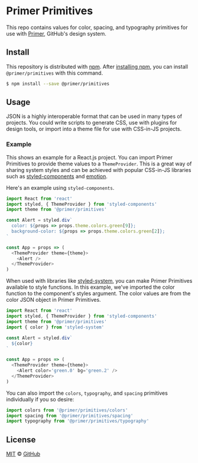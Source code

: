 # Primer Primitives

This repo contains values for color, spacing, and typography primitives for use with [Primer][primer], GitHub's design system.

## Install

This repository is distributed with [npm][npm]. After [installing npm][install-npm], you can install `@primer/primitives` with this command.

```sh
$ npm install --save @primer/primitives
```

## Usage

JSON is a highly interoperable format that can be used in many types of projects. You could write scripts to generate CSS, use with plugins for design tools, or import into a theme file for use with CSS-in-JS projects.

### Example

This shows an example for a React.js project. You can import Primer Primitives to provide theme values to a `ThemeProvider`. This is a great way of sharing system styles and can be achieved with popular CSS-in-JS libraries such as [styled-components](https://www.styled-components.com/) and [emotion](https://emotion.sh/).

Here's an example using `styled-components`.

```js
import React from 'react'
import styled, { ThemeProvider } from 'styled-components'
import theme from '@primer/primitives'

const Alert = styled.div`
  color: ${props => props.theme.colors.green[9]};
  background-color: ${props => props.theme.colors.green[2]};
`

const App = props => (
  <ThemeProvider theme={theme}>
    <Alert />
  </ThemeProvider>
)

```

When used with libraries like [styled-system](https://jxnblk.com/styled-system/), you can make Primer Primitives available to style functions. In this example, we've imported the color function to the component's styles argument. The color values are from the color JSON object in Primer Primitives.

```js
import React from 'react'
import styled, { ThemeProvider } from 'styled-components'
import theme from '@primer/primitives'
import { color } from 'styled-system'

const Alert = styled.div`
  ${color}
`

const App = props => (
  <ThemeProvider theme={theme}>
    <Alert color='green.0' bg='green.2' />
  </ThemeProvider>
)

```

You can also import the `colors`, `typography`, and `spacing` primitives individually if you so desire:

```js
import colors from '@primer/primitives/colors'
import spacing from '@primer/primitives/spacing'
import typography from '@primer/primitives/typography'
```

## License

[MIT](./LICENSE) &copy; [GitHub](https://github.com/)

[primer]: https://github.com/primer/primer
[npm]: https://www.npmjs.com/
[install-npm]: https://docs.npmjs.com/getting-started/installing-node

